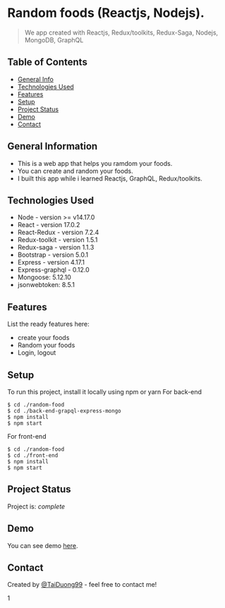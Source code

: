 # Random foods (Reactjs, Nodejs).
> We app created with Reactjs, Redux/toolkits, Redux-Saga, Nodejs, MongoDB, GraphQL

## Table of Contents
* [General Info](#general-information)
* [Technologies Used](#technologies-used)
* [Features](#features)
* [Setup](#setup)
* [Project Status](#project-status)
* [Demo](#demo)
* [Contact](#contact)

## General Information
- This is a web app that helps you ramdom your foods.
- You can create and random your foods.
- I built this app while i learned Reactjs, GraphQL, Redux/toolkits.

## Technologies Used
- Node - version >= v14.17.0
- React - version 17.0.2
- React-Redux - version 7.2.4
- Redux-toolkit - version 1.5.1
- Redux-saga - version 1.1.3
- Bootstrap - version 5.0.1
- Express - version 4.17.1
- Express-graphql - 0.12.0
- Mongoose: 5.12.10
- jsonwebtoken: 8.5.1

## Features
List the ready features here:
- create your foods
- Random your foods
- Login, logout

## Setup
To run this project, install it locally using npm or yarn
For back-end
```
$ cd ./random-food
$ cd ./back-end-grapql-express-mongo
$ npm install
$ npm start
```

For front-end
```
$ cd ./random-food
$ cd ./front-end
$ npm install
$ npm start
```

## Project Status
Project is: _complete_

## Demo
You can see demo [here](https://drive.google.com/file/d/1b1nWugmVTg7JF6_8RdetUWjYeITLpHqk/view?usp=sharing).

## Contact
Created by [@TaiDuong99](https://www.facebook.com/tai.duong.313/) - feel free to contact me!



1
